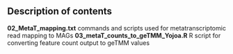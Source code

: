 ## Description of contents 

**02_MetaT_mapping.txt** commands and scripts used for metatranscriptomic read mapping to MAGs
**03_metaT_counts_to_geTMM_Yojoa.R** R script for converting feature count output to geTMM values
